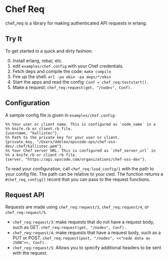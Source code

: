 # Chef Req

chef\_req is a library for making authenticated API requests in erlang.

## Try It
To get started in a quick and dirty fashion:

0. Install erlang, rebar, etc.
1. edit `examples/chef.config` with your Chef credentials.
2. Fetch deps and compile the code: `make compile`
3. Fire up the shell: `erl -pa ebin -pa deps/*/ebin`
4. Start the apps and read the config: `Conf = chef_req:teststart().`
5. Make a request: `chef_req:request(get, "/nodes", Conf).`

## Configuration
A sample config file is given in `examples/chef.config`:

    %% Your user or client name. This is configured as `node_name` in a
    %% knife.rb or client.rb file.
    {username, "kallistec"}.
    %% Path to the private key for your user or client.
    {private_key, "/Users/ddeleo/opscode-ops/chef-oss-dev/.chef/kallistec.pem"}.
    %% Your Chef server URL. This is configured as `chef_server_url` in
    %% a knife.rb or client.rb file.
    {server, "https://api.opscode.com/organizations/chef-oss-dev"}.

To read your configuration, call `chef_req:load_config/1` with the path
to your config file. The path can be relative to your cwd. The function
returns a `#chef_req_config{}` record that you can pass to the request
functions.

## Request API
Requests are made using `chef_req:request/3`, `chef_req:request/4`, or 
`chef_req:request/5`.

* `chef_req:request/3`: make requests that do not have a request body,
  such as GET.
        ```chef_req:request(get, "/nodes", Conf).```
* `chef_req:request/4`: make requests that have a request body, such as
  a PUT or POST.
        ```chef_req:request(post, "/nodes", <<"node data as JSON">>, Conf).```
* `chef_req:request/5`: Allows you to specify additional headers to be
  sent with the request.

